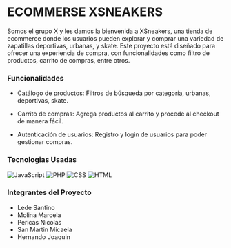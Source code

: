 # ECOMMERSE XSNEAKERS
Somos el grupo X y les damos la bienvenida a XSneakers, una tienda de ecommerce donde los usuarios pueden explorar y comprar una variedad de zapatillas deportivas, urbanas, y skate.
Este proyecto está diseñado para ofrecer una experiencia de compra, con funcionalidades como filtro de productos, carrito de compras, entre otros.

### Funcionalidades
- Catálogo de productos: Filtros de búsqueda por categoría, urbanas, deportivas, skate.

- Carrito de compras: Agrega productos al carrito y procede al checkout de manera fácil.

- Autenticación de usuarios: Registro y login de usuarios para poder gestionar compras.

### Tecnologias Usadas 
![JavaScript](https://img.shields.io/badge/-JavaScript_-yellow)
![PHP](https://img.shields.io/badge/-PHP_-blue)
![CSS](https://img.shields.io/badge/-CSS_-purple)
![HTML](https://img.shields.io/badge/-HTML_-red)



### Integrantes del Proyecto
- Lede Santino
- Molina Marcela
- Pericas Nicolas
- San Martin Micaela
- Hernando Joaquin




